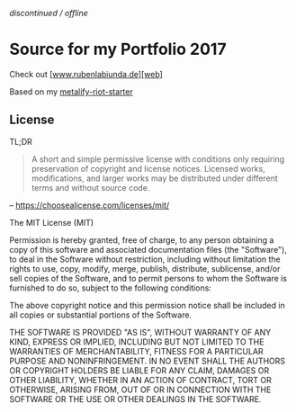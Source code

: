 *discontinued / offline*

# Source for my Portfolio 2017

Check out [www.rubenlabiunda.de][web]

Based on my [metalify-riot-starter][origin]

## License

TL;DR

>A short and simple permissive license with conditions only requiring preservation of copyright and license notices. Licensed works, modifications, and larger works may be distributed under different terms and without source code.

– https://choosealicense.com/licenses/mit/

The MIT License (MIT)

Permission is hereby granted, free of charge, to any person obtaining a copy of this software and associated documentation files (the "Software"), to deal in the Software without restriction, including without limitation the rights to use, copy, modify, merge, publish, distribute, sublicense, and/or sell copies of the Software, and to permit persons to whom the Software is furnished to do so, subject to the following conditions:

The above copyright notice and this permission notice shall be included in all copies or substantial portions of the Software.

THE SOFTWARE IS PROVIDED "AS IS", WITHOUT WARRANTY OF ANY KIND, EXPRESS OR IMPLIED, INCLUDING BUT NOT LIMITED TO THE WARRANTIES OF MERCHANTABILITY, FITNESS FOR A PARTICULAR PURPOSE AND NONINFRINGEMENT. IN NO EVENT SHALL THE AUTHORS OR COPYRIGHT HOLDERS BE LIABLE FOR ANY CLAIM, DAMAGES OR OTHER LIABILITY, WHETHER IN AN ACTION OF CONTRACT, TORT OR OTHERWISE, ARISING FROM, OUT OF OR IN CONNECTION WITH THE SOFTWARE OR THE USE OR OTHER DEALINGS IN THE SOFTWARE.



[web]: https://www.rubenlabiunda.de
[origin]: https://github.com/gitbreaker222/metalify-riot-starter
